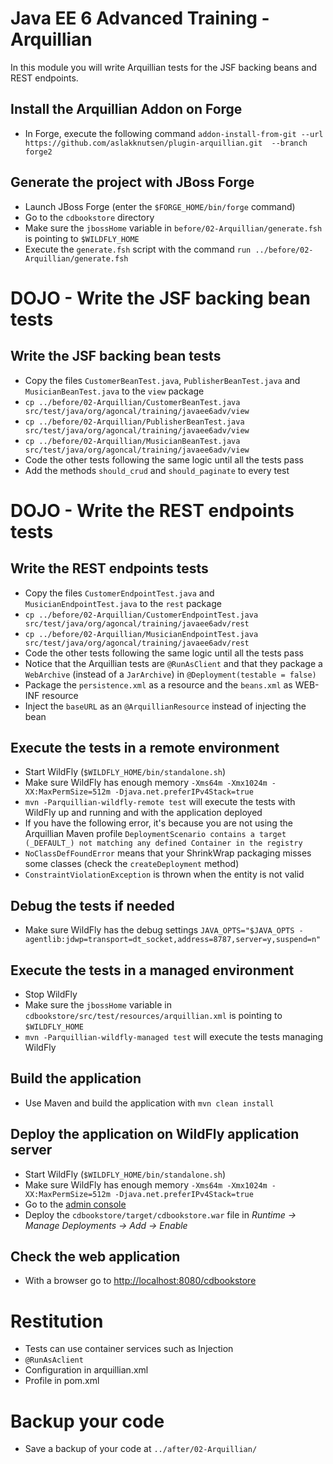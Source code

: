 # Java EE 6 Advanced Training - Arquillian

In this module you will write Arquillian tests for the JSF backing beans and REST endpoints. 

## Install the Arquillian Addon on Forge

* In Forge, execute the following command `addon-install-from-git --url https://github.com/aslakknutsen/plugin-arquillian.git  --branch forge2`

## Generate the project with JBoss Forge

* Launch JBoss Forge (enter the `$FORGE_HOME/bin/forge` command)
* Go to the `cdbookstore` directory
* Make sure the `jbossHome` variable in `before/02-Arquillian/generate.fsh` is pointing to `$WILDFLY_HOME`
* Execute the `generate.fsh` script with the command `run ../before/02-Arquillian/generate.fsh` 

# DOJO - Write the JSF backing bean tests

## Write the JSF backing bean tests

* Copy the files `CustomerBeanTest.java`, `PublisherBeanTest.java` and `MusicianBeanTest.java` to the `view` package
* `cp ../before/02-Arquillian/CustomerBeanTest.java src/test/java/org/agoncal/training/javaee6adv/view`
* `cp ../before/02-Arquillian/PublisherBeanTest.java src/test/java/org/agoncal/training/javaee6adv/view`
* `cp ../before/02-Arquillian/MusicianBeanTest.java src/test/java/org/agoncal/training/javaee6adv/view`
* Code the other tests following the same logic until all the tests pass
* Add the methods `should_crud` and `should_paginate` to every test

# DOJO - Write the REST endpoints tests

## Write the REST endpoints tests

* Copy the files `CustomerEndpointTest.java` and `MusicianEndpointTest.java` to the `rest` package
* `cp ../before/02-Arquillian/CustomerEndpointTest.java src/test/java/org/agoncal/training/javaee6adv/rest`
* `cp ../before/02-Arquillian/MusicianEndpointTest.java src/test/java/org/agoncal/training/javaee6adv/rest`
* Code the other tests following the same logic until all the tests pass
* Notice that the Arquillian tests are `@RunAsClient` and that they package a `WebArchive` (instead of a `JarArchive`) in `@Deployment(testable = false)`
* Package the `persistence.xml` as a resource and the `beans.xml` as WEB-INF resource
* Inject the `baseURL` as an `@ArquillianResource` instead of injecting the bean

## Execute the tests in a remote environment

* Start WildFly (`$WILDFLY_HOME/bin/standalone.sh`)
* Make sure WildFly has enough memory `-Xms64m -Xmx1024m -XX:MaxPermSize=512m -Djava.net.preferIPv4Stack=true`
* `mvn -Parquillian-wildfly-remote test` will execute the tests with WildFly up and running and with the application deployed
* If you have the following error, it's because you are not using the Arquillian Maven profile `DeploymentScenario contains a target (_DEFAULT_) not matching any defined Container in the registry`
* `NoClassDefFoundError` means that your ShrinkWrap packaging misses some classes (check the `createDeployment` method) 
* `ConstraintViolationException` is thrown when the entity is not valid

## Debug the tests if needed

* Make sure WildFly has the debug settings `JAVA_OPTS="$JAVA_OPTS -agentlib:jdwp=transport=dt_socket,address=8787,server=y,suspend=n"`

## Execute the tests in a managed environment

* Stop WildFly
* Make sure the `jbossHome` variable in `cdbookstore/src/test/resources/arquillian.xml` is pointing to `$WILDFLY_HOME`
* `mvn -Parquillian-wildfly-managed test` will execute the tests managing WildFly

## Build the application

* Use Maven and build the application with `mvn clean install`

## Deploy the application on WildFly application server

* Start WildFly (`$WILDFLY_HOME/bin/standalone.sh`)
* Make sure WildFly has enough memory `-Xms64m -Xmx1024m -XX:MaxPermSize=512m -Djava.net.preferIPv4Stack=true`
* Go to the [admin console](http://localhost:9990/)
* Deploy the `cdbookstore/target/cdbookstore.war` file in _Runtime -> Manage Deployments -> Add -> Enable_

## Check the web application

* With a browser go to [http://localhost:8080/cdbookstore]()

# Restitution

* Tests can use container services such as Injection
* `@RunAsAclient`
* Configuration in arquillian.xml
* Profile in pom.xml

# Backup your code

* Save a backup of your code at `../after/02-Arquillian/`
